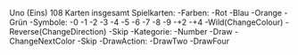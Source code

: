 Uno (Eins)
108 Karten insgesamt
Spielkarten:
-Farben:
    -Rot
    -Blau
    -Orange
    -Grün
-Symbole:
    -0
    -1
    -2
    -3
    -4
    -5
    -6
    -7
    -8
    -9
    -+2
    -+4
    -Wild(ChangeColour)
    -Reverse(ChangeDirection)
    -Skip
-Kategorie:
    -Number
    -Draw
    -ChangeNextColor
    -Skip
-DrawAction:
    -DrawTwo
    -DrawFour
